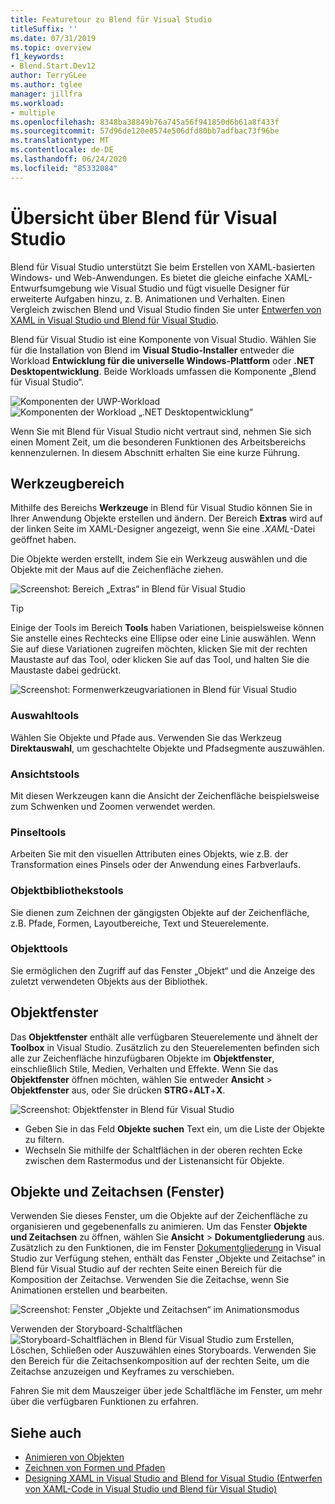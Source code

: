```yaml
---
title: Featuretour zu Blend für Visual Studio
titleSuffix: ''
ms.date: 07/31/2019
ms.topic: overview
f1_keywords:
- Blend.Start.Dev12
author: TerryGLee
ms.author: tglee
manager: jillfra
ms.workload:
- multiple
ms.openlocfilehash: 8348ba38849b76a745a56f941850d6b61a8f433f
ms.sourcegitcommit: 57d96de120e0574e506dfd80bb7adfbac73f96be
ms.translationtype: MT
ms.contentlocale: de-DE
ms.lasthandoff: 06/24/2020
ms.locfileid: "85332084"
---
```

# <a name="blend-for-visual-studio-overview"></a>Übersicht über Blend für Visual Studio

Blend für Visual Studio unterstützt Sie beim Erstellen von XAML-basierten Windows- und Web-Anwendungen. Es bietet die gleiche einfache XAML-Entwurfsumgebung wie Visual Studio und fügt visuelle Designer für erweiterte Aufgaben hinzu, z. B. Animationen und Verhalten. Einen Vergleich zwischen Blend und Visual Studio finden Sie unter [Entwerfen von XAML in Visual Studio und Blend für Visual Studio](../xaml-tools/designing-xaml-in-visual-studio.md).

Blend für Visual Studio ist eine Komponente von Visual Studio. Wählen Sie für die Installation von Blend im **Visual Studio-Installer** entweder die Workload **Entwicklung für die universelle Windows-Plattform** oder **.NET Desktopentwicklung**. Beide Workloads umfassen die Komponente „Blend für Visual Studio“.

![Komponenten der UWP-Workload](media/installer-uwp.png)&nbsp;&nbsp;&nbsp;&nbsp;![Komponenten der Workload „.NET Desktopentwicklung“](media/installer-dotnet-desktop.png)

Wenn Sie mit Blend für Visual Studio nicht vertraut sind, nehmen Sie sich einen Moment Zeit, um die besonderen Funktionen des Arbeitsbereichs kennenzulernen. In diesem Abschnitt erhalten Sie eine kurze Führung.

## <a name="tools-panel"></a>Werkzeugbereich

Mithilfe des Bereichs **Werkzeuge** in Blend für Visual Studio können Sie in Ihrer Anwendung Objekte erstellen und ändern. Der Bereich **Extras** wird auf der linken Seite im XAML-Designer angezeigt, wenn Sie eine *.XAML*-Datei geöffnet haben.

Die Objekte werden erstellt, indem Sie ein Werkzeug auswählen und die Objekte mit der Maus auf die Zeichenfläche ziehen.

![Screenshot: Bereich „Extras“ in Blend für Visual Studio](media/blend-tools-panel.png)

> [!TIP]
> Einige der Tools im Bereich **Tools** haben Variationen, beispielsweise können Sie anstelle eines Rechtecks eine Ellipse oder eine Linie auswählen. Wenn Sie auf diese Variationen zugreifen möchten, klicken Sie mit der rechten Maustaste auf das Tool, oder klicken Sie auf das Tool, und halten Sie die Maustaste dabei gedrückt.
>
> ![Screenshot: Formenwerkzeugvariationen in Blend für Visual Studio](media/blend-rectangle-tool-variations.png)

### <a name="selection-tools"></a>Auswahltools

Wählen Sie Objekte und Pfade aus. Verwenden Sie das Werkzeug **Direktauswahl**, um geschachtelte Objekte und Pfadsegmente auszuwählen.

### <a name="view-tools"></a>Ansichtstools

Mit diesen Werkzeugen kann die Ansicht der Zeichenfläche beispielsweise zum Schwenken und Zoomen verwendet werden.

### <a name="brush-tools"></a>Pinseltools

Arbeiten Sie mit den visuellen Attributen eines Objekts, wie z.B. der Transformation eines Pinsels oder der Anwendung eines Farbverlaufs.

### <a name="object-tools"></a>Objektbibliothekstools

Sie dienen zum Zeichnen der gängigsten Objekte auf der Zeichenfläche, z.B. Pfade, Formen, Layoutbereiche, Text und Steuerelemente.

### <a name="asset-tools"></a>Objekttools

Sie ermöglichen den Zugriff auf das Fenster „Objekt“ und die Anzeige des zuletzt verwendeten Objekts aus der Bibliothek.

## <a name="assets-window"></a>Objektfenster

Das **Objektfenster** enthält alle verfügbaren Steuerelemente und ähnelt der **Toolbox** in Visual Studio. Zusätzlich zu den Steuerelementen befinden sich alle zur Zeichenfläche hinzufügbaren Objekte im **Objektfenster**, einschließlich Stile, Medien, Verhalten und Effekte. Wenn Sie das **Objektfenster** öffnen möchten, wählen Sie entweder **Ansicht** > **Objektfenster** aus, oder Sie drücken **STRG**+**ALT**+**X**.

![Screenshot: Objektfenster in Blend für Visual Studio](media/blend-assets-window.png)

- Geben Sie in das Feld **Objekte suchen** Text ein, um die Liste der Objekte zu filtern.
- Wechseln Sie mithilfe der Schaltflächen in der oberen rechten Ecke zwischen dem Rastermodus und der Listenansicht für Objekte.

## <a name="objects-and-timeline-window"></a>Objekte und Zeitachsen (Fenster)

Verwenden Sie dieses Fenster, um die Objekte auf der Zeichenfläche zu organisieren und gegebenenfalls zu animieren. Um das Fenster **Objekte und Zeitachsen** zu öffnen, wählen Sie **Ansicht** > **Dokumentgliederung** aus. Zusätzlich zu den Funktionen, die im Fenster [Dokumentgliederung](creating-a-ui-by-using-xaml-designer-in-visual-studio.md#document-outline-window) in Visual Studio zur Verfügung stehen, enthält das Fenster „Objekte und Zeitachse“ in Blend für Visual Studio auf der rechten Seite einen Bereich für die Komposition der Zeitachse. Verwenden Sie die Zeitachse, wenn Sie Animationen erstellen und bearbeiten.

![Screenshot: Fenster „Objekte und Zeitachsen“ im Animationsmodus](media/storyboard-timeline.png)

Verwenden der Storyboard-Schaltflächen ![Storyboard-Schaltflächen in Blend für Visual Studio](media/storyboard-buttons.png) zum Erstellen, Löschen, Schließen oder Auszuwählen eines Storyboards. Verwenden Sie den Bereich für die Zeitachsenkomposition auf der rechten Seite, um die Zeitachse anzuzeigen und Keyframes zu verschieben.

Fahren Sie mit dem Mauszeiger über jede Schaltfläche im Fenster, um mehr über die verfügbaren Funktionen zu erfahren.

## <a name="see-also"></a>Siehe auch

- [Animieren von Objekten](../xaml-tools/animate-objects-in-xaml-designer.md)
- [Zeichnen von Formen und Pfaden](../xaml-tools/draw-shapes-and-paths.md)
- [Designing XAML in Visual Studio and Blend for Visual Studio (Entwerfen von XAML-Code in Visual Studio und Blend für Visual Studio)](../xaml-tools/designing-xaml-in-visual-studio.md)
